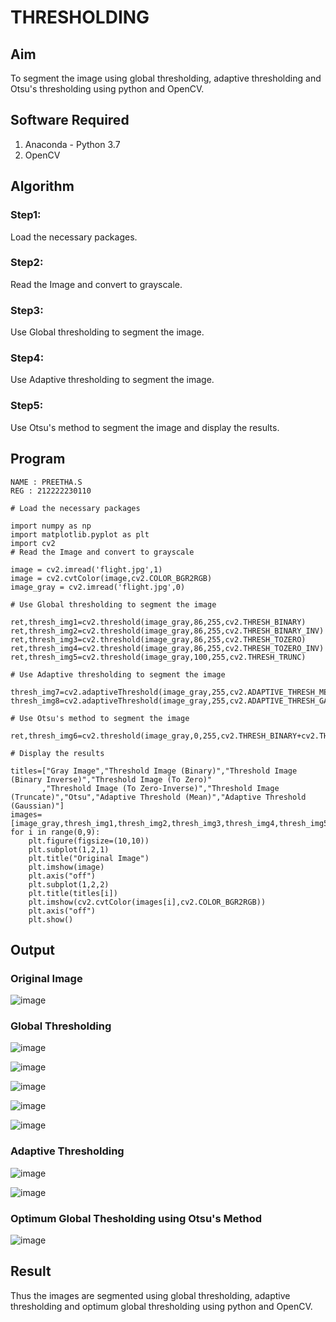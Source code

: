 # THRESHOLDING
## Aim
To segment the image using global thresholding, adaptive thresholding and Otsu's thresholding using python and OpenCV.

## Software Required
1. Anaconda - Python 3.7
2. OpenCV

## Algorithm

### Step1:
Load the necessary packages.

### Step2:
Read the Image and convert to grayscale.

### Step3:
Use Global thresholding to segment the image.

### Step4:
Use Adaptive thresholding to segment the image.

### Step5:
Use Otsu's method to segment the image and display the results.

## Program
```
NAME : PREETHA.S
REG : 212222230110

```
```
# Load the necessary packages

import numpy as np
import matplotlib.pyplot as plt
import cv2
# Read the Image and convert to grayscale

image = cv2.imread('flight.jpg',1)
image = cv2.cvtColor(image,cv2.COLOR_BGR2RGB)
image_gray = cv2.imread('flight.jpg',0)

# Use Global thresholding to segment the image

ret,thresh_img1=cv2.threshold(image_gray,86,255,cv2.THRESH_BINARY)
ret,thresh_img2=cv2.threshold(image_gray,86,255,cv2.THRESH_BINARY_INV)
ret,thresh_img3=cv2.threshold(image_gray,86,255,cv2.THRESH_TOZERO)
ret,thresh_img4=cv2.threshold(image_gray,86,255,cv2.THRESH_TOZERO_INV)
ret,thresh_img5=cv2.threshold(image_gray,100,255,cv2.THRESH_TRUNC)

# Use Adaptive thresholding to segment the image

thresh_img7=cv2.adaptiveThreshold(image_gray,255,cv2.ADAPTIVE_THRESH_MEAN_C,cv2.THRESH_BINARY,11,2)
thresh_img8=cv2.adaptiveThreshold(image_gray,255,cv2.ADAPTIVE_THRESH_GAUSSIAN_C,cv2.THRESH_BINARY,11,2)

# Use Otsu's method to segment the image 

ret,thresh_img6=cv2.threshold(image_gray,0,255,cv2.THRESH_BINARY+cv2.THRESH_OTSU)

# Display the results

titles=["Gray Image","Threshold Image (Binary)","Threshold Image (Binary Inverse)","Threshold Image (To Zero)"
       ,"Threshold Image (To Zero-Inverse)","Threshold Image (Truncate)","Otsu","Adaptive Threshold (Mean)","Adaptive Threshold (Gaussian)"]
images=[image_gray,thresh_img1,thresh_img2,thresh_img3,thresh_img4,thresh_img5,thresh_img6,thresh_img7,thresh_img8]
for i in range(0,9):
    plt.figure(figsize=(10,10))
    plt.subplot(1,2,1)
    plt.title("Original Image")
    plt.imshow(image)
    plt.axis("off")
    plt.subplot(1,2,2)
    plt.title(titles[i])
    plt.imshow(cv2.cvtColor(images[i],cv2.COLOR_BGR2RGB))
    plt.axis("off")
    plt.show()

```

## Output

### Original Image

![image](https://github.com/Preetha-Senthamilan/Thresholdingg/assets/119390282/7cb743b0-5c14-4b3b-b41c-4502b8f045ed)


### Global Thresholding

![image](https://github.com/Preetha-Senthamilan/Thresholdingg/assets/119390282/2ed7399e-e701-4028-8973-260b330a70d3)

![image](https://github.com/Preetha-Senthamilan/Thresholdingg/assets/119390282/a173f2b8-8cd5-4e07-a997-781972902d92)


![image](https://github.com/Preetha-Senthamilan/Thresholdingg/assets/119390282/5a5a299e-1731-49f2-bb06-f824d217c693)


![image](https://github.com/Preetha-Senthamilan/Thresholdingg/assets/119390282/908f8e33-3bc2-47b6-802f-8d53a03c6568)



![image](https://github.com/Preetha-Senthamilan/Thresholdingg/assets/119390282/91688252-0e3a-41ee-9d15-f337443406d6)




### Adaptive Thresholding

![image](https://github.com/Preetha-Senthamilan/Thresholdingg/assets/119390282/f3aa7adf-5bb1-4b50-9dcc-915692062e00)


![image](https://github.com/Preetha-Senthamilan/Thresholdingg/assets/119390282/79f6cda6-b8d4-424b-83d4-dbb1176966e9)


### Optimum Global Thesholding using Otsu's Method


![image](https://github.com/Preetha-Senthamilan/Thresholdingg/assets/119390282/842e10e5-6c59-4db4-bb6a-c7101ee5b914)


## Result
Thus the images are segmented using global thresholding, adaptive thresholding and optimum global thresholding using python and OpenCV.
